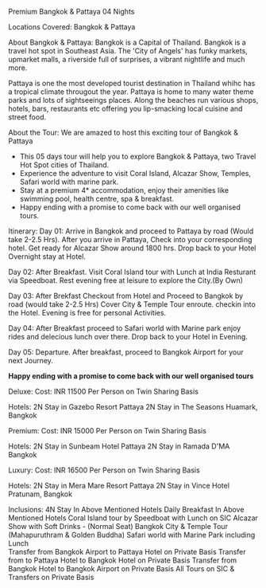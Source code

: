 
Premium Bangkok & Pattaya 04 Nights

Locations Covered: Bangkok & Pattaya


About Bangkok & Pattaya: 
Bangkok is a Capital of Thailand. Bangkok is a travel hot spot in Southeast Asia. The 'City of Angels' has funky markets, upmarket malls, a riverside full of surprises, a vibrant nightlife and much more.

Pattaya is one the most developed tourist destination in Thailand whihc has a tropical climate througout the year. Pattaya is home to many water theme parks and lots of sightseeings places. Along the beaches run various shops, hotels, bars, restaurants etc offering you lip-smacking local cuisine and street food.




About the Tour: 
We are amazed to host this exciting tour of Bangkok & Pattaya
- This 05 days tour will help you to explore Bangkok & Pattaya, two Travel Hot Spot cities of Thailand. 
- Experience the adventure to visit Coral Island, Alcazar Show, Temples, Safari world with marine park.
- Stay at a premium 4* accommodation, enjoy their amenities like swimming pool, health centre, spa & breakfast.
- Happy ending with a promise to come back with our well organised tours. 



Itinerary:
Day 01: Arrive in Bangkok and proceed to Pattaya by road (Would take 2-2.5 Hrs).
After you arrive in Pattaya, Check into your corresponding hotel. Get ready for Alcazar Show around 1800 hrs. Drop back to your Hotel Overnight stay at Hotel.  

Day 02: After Breakfast. Visit Coral Island tour with Lunch at India Resturant via Speedboat.
Rest evening free at leisure to explore the City.(By Own)

Day 03: After Brekfast Checkout from Hotel and Proceed to Bangkok by road (would take 2-2.5 Hrs)
Cover City & Temple Tour enroute. checkin into the Hotel. Evening is free for personal Activities.

Day 04: After Breakfast proceed to Safari world with Marine park enjoy rides and delecious lunch over there.
Drop back to your Hotel in Evening.

Day 05: Departure.
After breakfast, proceed to Bangkok Airport for your next Journey.


**Happy ending with a promise to come back with our well organised tours**

Deluxe:
Cost: INR 11500 Per Person on Twin Sharing Basis

Hotels:
2N Stay in Gazebo Resort Pattaya 
2N Stay in The Seasons Huamark, Bangkok


Premium:
Cost: INR 15000 Per Person on Twin Sharing Basis

Hotels:
2N Stay in Sunbeam Hotel Pattaya
2N Stay in Ramada D'MA Bangkok


Luxury:
Cost: INR 16500 Per Person on Twin Sharing Basis

Hotels:
2N Stay in Mera Mare Resort Pattaya
2N Stay in Vince Hotel Pratunam, Bangkok



Inclusions:
4N Stay In Above Mentioned Hotels
Daily Breakfast In Above Mentioned Hotels
Coral Island tour by Speedboat with Lunch on SIC 
Alcazar Show with Soft Drinks - (Normal Seat)
Bangkok City & Temple Tour (Mahapuruthram & Golden Buddha)
Safari world with Marine Park including Lunch  
Transfer from Bangkok Airport to Pattaya Hotel on Private Basis 
Transfer from to Pattaya Hotel to Bangkok Hotel on Private Basis
Transfer from Bangkok Hotel to Bangkok Airport on Private Basis 
All Tours on SIC & Transfers on Private Basis



